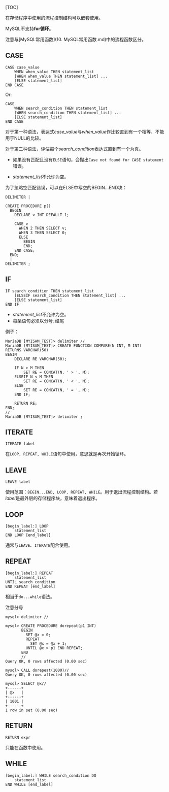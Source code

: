 [TOC]

在存储程序中使用的流程控制结构可以嵌套使用。

MySQL不支持**for循环**。

注意与[MySQL常用函数](10. MySQL常用函数.md)中的流程函数区分。

## CASE

```mysql
CASE case_value
    WHEN when_value THEN statement_list
    [WHEN when_value THEN statement_list] ...
    [ELSE statement_list]
END CASE
```

Or:

```mysql
CASE
    WHEN search_condition THEN statement_list
    [WHEN search_condition THEN statement_list] ...
    [ELSE statement_list]
END CASE
```

对于第一种语法，表达式*case_value*与*when_value*作比较直到有一个相等，不能用于NULL的比较。

对于第二种语法，评估每个*search_condition*表达式直到有一个为真。

- 如果没有匹配且没有`ELSE`语句，会抛出`Case not found for CASE statement`错误。

- *statement_list*不允许为空。

为了忽略空匹配错误，可以在ELSE中写空的BEGIN...END块：

```mysql
DELIMITER |

CREATE PROCEDURE p()
  BEGIN
    DECLARE v INT DEFAULT 1;

    CASE v
      WHEN 2 THEN SELECT v;
      WHEN 3 THEN SELECT 0;
      ELSE
        BEGIN
        END;
    END CASE;
  END;
  |
DELIMITER ;
```

## IF

```mysql
IF search_condition THEN statement_list
    [ELSEIF search_condition THEN statement_list] ...
    [ELSE statement_list]
END IF
```

- *statement_list*不允许为空。
- 每条语句必须以分号`;`结尾

例子：

```mysql
MariaDB [MYISAM_TEST]> delimiter //
MariaDB [MYISAM_TEST]> CREATE FUNCTION COMPARE(N INT, M INT) 
RETURNS VARCHAR(50) 
BEGIN 
    DECLARE RE VARCHAR(50);
    
    IF N > M THEN
        SET RE = CONCAT(N, ' > ', M);
    ELSEIF N < M THEN
        SET RE = CONCAT(N, ' < ', M);
    ELSE
        SET RE = CONCAT(N, ' = ', M);
    END IF;
    
    RETURN RE;  
END;
//
MariaDB [MYISAM_TEST]> delimiter ;
```

## ITERATE

```mysql
ITERATE label
```

在`LOOP, REPEAT, WHILE`语句中使用，意思就是再次开始循环。

## LEAVE

```mysql
LEAVE label
```

使用范围：`BEGIN...END, LOOP, REPEAT, WHILE`。用于退出流程控制结构。若*label*是最外层的存储程序块，意味着退出程序。

## LOOP

```mysql
[begin_label:] LOOP
    statement_list
END LOOP [end_label]
```

通常与`LEAVE`、`ITERATE`配合使用。

## REPEAT

```mysql
[begin_label:] REPEAT
    statement_list
UNTIL search_condition
END REPEAT [end_label]
```

相当于`do...while`语法。

注意分号

```mysql
mysql> delimiter //

mysql> CREATE PROCEDURE dorepeat(p1 INT)
       BEGIN
         SET @x = 0;
         REPEAT
           SET @x = @x + 1;
         UNTIL @x > p1 END REPEAT;
       END
       //
Query OK, 0 rows affected (0.00 sec)

mysql> CALL dorepeat(1000)//
Query OK, 0 rows affected (0.00 sec)

mysql> SELECT @x//
+------+
| @x   |
+------+
| 1001 |
+------+
1 row in set (0.00 sec)
```

## RETURN

```mysql
RETURN expr
```

只能在函数中使用。

## WHILE

```mysql
[begin_label:] WHILE search_condition DO
    statement_list
END WHILE [end_label]
```


